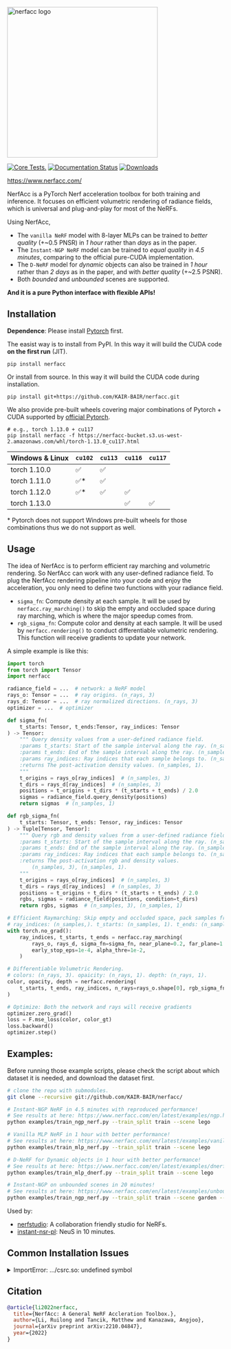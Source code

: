 <p>
  <!-- pypi-strip -->
  <picture>
  <source media="(prefers-color-scheme: dark)" srcset="https://user-images.githubusercontent.com/3310961/199083722-881a2372-62c1-4255-8521-31a95a721851.png" />
  <source media="(prefers-color-scheme: light)" srcset="https://user-images.githubusercontent.com/3310961/199084143-0d63eb40-3f35-48d2-a9d5-78d1d60b7d66.png" />
  <!-- /pypi-strip -->
  <img alt="nerfacc logo" src="https://user-images.githubusercontent.com/3310961/199084143-0d63eb40-3f35-48d2-a9d5-78d1d60b7d66.png" width="350px" />
  <!-- pypi-strip -->
  </picture>
  <!-- /pypi-strip -->
</p>

[![Core Tests.](https://github.com/KAIR-BAIR/nerfacc/actions/workflows/code_checks.yml/badge.svg)](https://github.com/KAIR-BAIR/nerfacc/actions/workflows/code_checks.yml)
[![Documentation Status](https://readthedocs.com/projects/plenoptix-nerfacc/badge/?version=latest)](https://www.nerfacc.com/en/latest/?badge=latest)
[![Downloads](https://pepy.tech/badge/nerfacc)](https://pepy.tech/project/nerfacc)

https://www.nerfacc.com/

NerfAcc is a PyTorch Nerf acceleration toolbox for both training and inference. It focuses on efficient volumetric rendering of radiance fields, which is universal and plug-and-play for most of the NeRFs.

Using NerfAcc, 

- The `vanilla NeRF` model with 8-layer MLPs can be trained to *better quality* (+~0.5 PNSR)
  in *1 hour* rather than *days* as in the paper.
- The `Instant-NGP NeRF` model can be trained to *equal quality* in *4.5 minutes*,
  comparing to the official pure-CUDA implementation.
- The `D-NeRF` model for *dynamic* objects can also be trained in *1 hour*
  rather than *2 days* as in the paper, and with *better quality* (+~2.5 PSNR).
- Both *bounded* and *unbounded* scenes are supported.

**And it is a pure Python interface with flexible APIs!**

## Installation

**Dependence**: Please install [Pytorch](https://pytorch.org/get-started/locally/) first.

The easist way is to install from PyPI. In this way it will build the CUDA code **on the first run** (JIT).
```
pip install nerfacc
```

Or install from source. In this way it will build the CUDA code during installation.
```
pip install git+https://github.com/KAIR-BAIR/nerfacc.git
```

We also provide pre-built wheels covering major combinations of Pytorch + CUDA supported by [official Pytorch](https://pytorch.org/get-started/previous-versions/).

```
# e.g., torch 1.13.0 + cu117
pip install nerfacc -f https://nerfacc-bucket.s3.us-west-2.amazonaws.com/whl/torch-1.13.0_cu117.html
```

| Windows & Linux | `cu102` | `cu113` | `cu116` | `cu117` |
|-----------------|---------|---------|---------|---------|
| torch 1.10.0    | ✅      | ✅      |         |         |
| torch 1.11.0    | ✅*     | ✅      |         |         |
| torch 1.12.0    | ✅*     | ✅      | ✅      |         |
| torch 1.13.0    |         |         | ✅      | ✅      |

\* Pytorch does not support Windows pre-built wheels for those combinations thus we do not support as well.

## Usage

The idea of NerfAcc is to perform efficient ray marching and volumetric rendering. So NerfAcc can work with any user-defined radiance field. To plug the NerfAcc rendering pipeline into your code and enjoy the acceleration, you only need to define two functions with your radiance field.
- `sigma_fn`: Compute density at each sample. It will be used by `nerfacc.ray_marching()` to skip the empty and occluded space during ray marching, which is where the major speedup comes from. 
- `rgb_sigma_fn`: Compute color and density at each sample. It will be used by `nerfacc.rendering()` to conduct differentiable volumetric rendering. This function will receive gradients to update your network.

A simple example is like this:

``` python
import torch
from torch import Tensor
import nerfacc 

radiance_field = ...  # network: a NeRF model
rays_o: Tensor = ...  # ray origins. (n_rays, 3)
rays_d: Tensor = ...  # ray normalized directions. (n_rays, 3)
optimizer = ...  # optimizer

def sigma_fn(
    t_starts: Tensor, t_ends:Tensor, ray_indices: Tensor
) -> Tensor:
    """ Query density values from a user-defined radiance field.
    :params t_starts: Start of the sample interval along the ray. (n_samples, 1).
    :params t_ends: End of the sample interval along the ray. (n_samples, 1).
    :params ray_indices: Ray indices that each sample belongs to. (n_samples,).
    :returns The post-activation density values. (n_samples, 1).
    """
    t_origins = rays_o[ray_indices]  # (n_samples, 3)
    t_dirs = rays_d[ray_indices]  # (n_samples, 3)
    positions = t_origins + t_dirs * (t_starts + t_ends) / 2.0
    sigmas = radiance_field.query_density(positions) 
    return sigmas  # (n_samples, 1)

def rgb_sigma_fn(
    t_starts: Tensor, t_ends: Tensor, ray_indices: Tensor
) -> Tuple[Tensor, Tensor]:
    """ Query rgb and density values from a user-defined radiance field.
    :params t_starts: Start of the sample interval along the ray. (n_samples, 1).
    :params t_ends: End of the sample interval along the ray. (n_samples, 1).
    :params ray_indices: Ray indices that each sample belongs to. (n_samples,).
    :returns The post-activation rgb and density values. 
        (n_samples, 3), (n_samples, 1).
    """
    t_origins = rays_o[ray_indices]  # (n_samples, 3)
    t_dirs = rays_d[ray_indices]  # (n_samples, 3)
    positions = t_origins + t_dirs * (t_starts + t_ends) / 2.0
    rgbs, sigmas = radiance_field(positions, condition=t_dirs)  
    return rgbs, sigmas  # (n_samples, 3), (n_samples, 1)

# Efficient Raymarching: Skip empty and occluded space, pack samples from all rays.
# ray_indices: (n_samples,). t_starts: (n_samples, 1). t_ends: (n_samples, 1).
with torch.no_grad():
    ray_indices, t_starts, t_ends = nerfacc.ray_marching(
        rays_o, rays_d, sigma_fn=sigma_fn, near_plane=0.2, far_plane=1.0, 
        early_stop_eps=1e-4, alpha_thre=1e-2, 
    )

# Differentiable Volumetric Rendering.
# colors: (n_rays, 3). opaicity: (n_rays, 1). depth: (n_rays, 1).
color, opacity, depth = nerfacc.rendering(
    t_starts, t_ends, ray_indices, n_rays=rays_o.shape[0], rgb_sigma_fn=rgb_sigma_fn
)

# Optimize: Both the network and rays will receive gradients
optimizer.zero_grad()
loss = F.mse_loss(color, color_gt)
loss.backward()
optimizer.step()
```

## Examples: 

Before running those example scripts, please check the script about which dataset it is needed, and download the dataset first.

```bash
# clone the repo with submodules.
git clone --recursive git://github.com/KAIR-BAIR/nerfacc/
```

``` bash
# Instant-NGP NeRF in 4.5 minutes with reproduced performance!
# See results at here: https://www.nerfacc.com/en/latest/examples/ngp.html
python examples/train_ngp_nerf.py --train_split train --scene lego
```

``` bash
# Vanilla MLP NeRF in 1 hour with better performance!
# See results at here: https://www.nerfacc.com/en/latest/examples/vanilla.html
python examples/train_mlp_nerf.py --train_split train --scene lego
```

```bash
# D-NeRF for Dynamic objects in 1 hour with better performance!
# See results at here: https://www.nerfacc.com/en/latest/examples/dnerf.html
python examples/train_mlp_dnerf.py --train_split train --scene lego
```

```bash
# Instant-NGP on unbounded scenes in 20 minutes!
# See results at here: https://www.nerfacc.com/en/latest/examples/unbounded.html
python examples/train_ngp_nerf.py --train_split train --scene garden --auto_aabb --unbounded --cone_angle=0.004
```

Used by:
- [nerfstudio](https://github.com/nerfstudio-project/nerfstudio): A collaboration friendly studio for NeRFs.
- [instant-nsr-pl](https://github.com/bennyguo/instant-nsr-pl): NeuS in 10 minutes.


## Common Installation Issues


<details>
    <summary>ImportError: .../csrc.so: undefined symbol</summary>
    If you are installing a pre-built wheel, make sure the Pytorch and CUDA version matchs with the nerfacc version (nerfacc.__version__).
</details>

## Citation

```bibtex
@article{li2022nerfacc,
  title={NerfAcc: A General NeRF Accleration Toolbox.},
  author={Li, Ruilong and Tancik, Matthew and Kanazawa, Angjoo},
  journal={arXiv preprint arXiv:2210.04847},
  year={2022}
}
```
